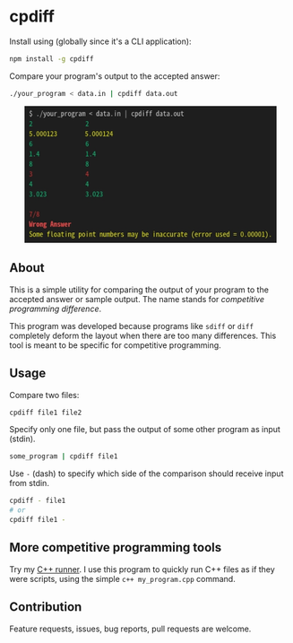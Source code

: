 # cpdiff

Install using (globally since it's a CLI application):

```bash
npm install -g cpdiff
```

Compare your program's output to the accepted answer:

```bash
./your_program < data.in | cpdiff data.out
```

<p align="center">
  <img src="cpdiff.jpg" width="450"/>
</p>

## About

This is a simple utility for comparing the output of your program to the accepted answer or sample output. The name stands for *competitive programming difference*.

This program was developed because programs like `sdiff` or `diff` completely deform the layout when there are too many differences. This tool is meant to be specific for competitive programming.

## Usage

Compare two files:

```bash
cpdiff file1 file2
```

Specify only one file, but pass the output of some other program as input (stdin).

```bash
some_program | cpdiff file1
```

Use `-` (dash) to specify which side of the comparison should receive input from stdin.

```bash
cpdiff - file1
# or
cpdiff file1 -
```

## More competitive programming tools

Try my [C++ runner](https://gist.github.com/ChrisVilches/5f251851e93e45bc9941aa94ec13973d). I use this program to quickly run C++ files as if they were scripts, using the simple `c++ my_program.cpp` command.

## Contribution

Feature requests, issues, bug reports, pull requests are welcome.
